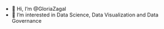- 👋 Hi, I’m @GloriaZagal
- 👀 I’m interested in Data Science, Data Visualization and Data Governance


<!---
GloriaZagal/GloriaZagal is a ✨ special ✨ repository because its `README.md`
--->
